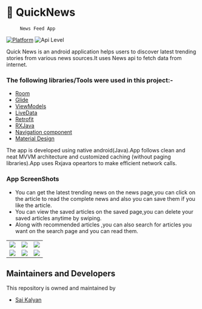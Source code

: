 
#  📰 **QuickNews**
         
         News Feed App

[![Platform](https://img.shields.io/badge/platform-android-blue.svg)](http://developer.android.com/index.html)
![Api Level](https://img.shields.io/badge/Min%20API%20Level-21-important)


Quick News is an android application helps users to discover latest trending stories from various news sources.It uses News api to fetch data from internet.

### The following libraries/Tools were used in this project:-

 - [Room](https://developer.android.com/jetpack/androidx/releases/room)
 - [Glide](https://github.com/bumptech/glide)
 - [ViewModels](https://developer.android.com/topic/libraries/architecture/viewmodel)
 - [LiveData](https://developer.android.com/topic/libraries/architecture/livedata)
 - [Retrofit](https://square.github.io/retrofit/)
 - [RXJava](https://github.com/ReactiveX/RxAndroid)
 - [Navigation component](https://developer.android.com/guide/navigation)
 - [Material Design](https://material.io/develop/android)
 

The app is developed using native android(Java).App follows clean and neat MVVM architecture and customized caching (without paging libraries).App uses Rxjava opeartors 
to make efficient network calls.

### App ScreenShots 

* You can get the latest trending news on the news page,you can click on the article to read the complete news and also you can save them if you like the article.
* You can view the saved articles on the saved page,you can delete your saved articles anytime by swiping.
* Along with recommended articles ,you can also search for articles you want on the search page and you can read them.

<table>
        <tr>
          <td><img src = "https://user-images.githubusercontent.com/68738102/126889268-393e3866-7c74-4a67-a3f4-bf65dbb1602d.png" ></td>
          <td><img src = "https://user-images.githubusercontent.com/68738102/126889280-4287b55c-b26d-4b25-96bb-ce1c3cd8e23c.png" ></td>
          <td><img src = "https://user-images.githubusercontent.com/68738102/126889297-9c7a2052-09f4-41b7-b0b6-68cb377585f5.png" ></td>
        </tr>
     <tr>
          <td><img src = "https://user-images.githubusercontent.com/68738102/126889309-2cfb2576-5aa6-4a10-8f99-76e2aacdb9fa.png" ></td>
          <td><img src = "https://user-images.githubusercontent.com/68738102/126889358-c150b41d-ef11-44bb-a94a-425abf6f8cbb.png" ></td>
          <td><img src = "https://user-images.githubusercontent.com/68738102/126889336-2f6852c7-070a-435f-9758-b8c2e8d5a3fc.png" ></td>
        </tr>
</table>



## Maintainers and Developers
This repository is owned and maintained by 
 * [Sai Kalyan](https://github.com/kalyan4812)



